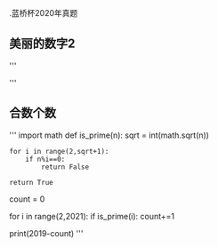 .蓝桥杯2020年真题

## 美丽的数字2
'''

'''

## 合数个数
'''
import math
def is_prime(n):
    sqrt = int(math.sqrt(n))

    for i in range(2,sqrt+1):
        if n%i==0:
            return False
    
    return True

count = 0

for i in range(2,2021):
    if is_prime(i):
        count+=1
    

print(2019-count)
'''

